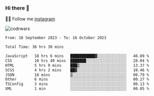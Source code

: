 ### Hi there 👋

👨‍💻 Follow me [instagram](https://instagram.com/an.grsmnko?igshid=ZDdkNTZiNTM=](https://instagram.com/an.grsmnko?igshid=ZDdkNTZiNTM=))

![codrwars](https://www.codewars.com/users/rsschool_c9af20f58c35c696/badges/micro) 

<!--START_SECTION:waka-->

```txt
From: 18 September 2023 - To: 16 October 2023

Total Time: 38 hrs 30 mins

JavaScript   18 hrs 6 mins   ███████████▓░░░░░░░░░░░░░   46.89 %
CSS          10 hrs 49 mins  ███████░░░░░░░░░░░░░░░░░░   28.04 %
HTML         5 hrs 9 mins    ███▒░░░░░░░░░░░░░░░░░░░░░   13.37 %
SCSS         4 hrs 2 mins    ██▓░░░░░░░░░░░░░░░░░░░░░░   10.46 %
JSON         18 mins         ▒░░░░░░░░░░░░░░░░░░░░░░░░   00.79 %
Other        6 mins          ░░░░░░░░░░░░░░░░░░░░░░░░░   00.27 %
TSConfig     3 mins          ░░░░░░░░░░░░░░░░░░░░░░░░░   00.13 %
XML          1 min           ░░░░░░░░░░░░░░░░░░░░░░░░░   00.05 %
```

<!--END_SECTION:waka-->
